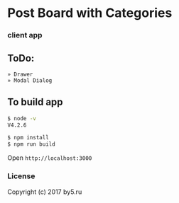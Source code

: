 # Post Board with Categories

### client app

## ToDo:
    » Drawer
    » Modal Dialog

## To build app 

```bash
$ node -v
V4.2.6

$ npm install
$ npm run build
```

Open `http://localhost:3000` 

### License

Copyright (c) 2017 by5.ru

